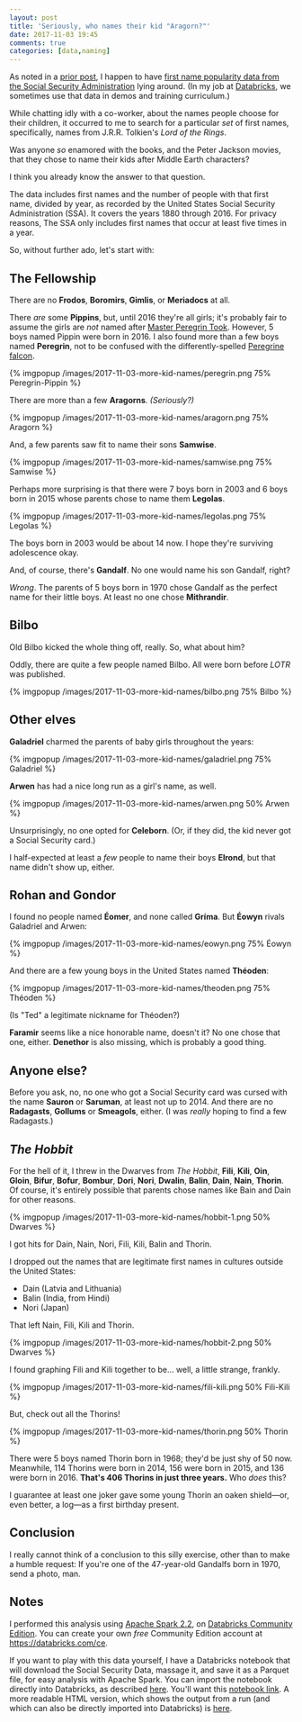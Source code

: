 ```yaml
---
layout: post
title: 'Seriously, who names their kid "Aragorn?"'
date: 2017-11-03 19:45
comments: true
categories: [data,naming]
---
```


As noted in a [prior post](/blog/2016/12/29/tammy/),
I happen to have 
[first name popularity data from the Social Security Administration](https://www.ssa.gov/OACT/babynames/limits.html)
lying around. (In my job at [Databricks](https://databricks.com/), we
sometimes use that data in demos and training curriculum.)

While chatting idly with a co-worker, about the names people choose for their
children, it occurred to me to search for a particular _set_ of first names,
specifically, names from J.R.R. Tolkien's _Lord of the Rings_.

Was anyone _so_ enamored with the books, and the Peter Jackson movies, that
they chose to name their kids after Middle Earth characters?

I think you already know the answer to that question.

<!-- more -->

The data includes first names and the number of people with that first name,
divided by year, as recorded by the United States Social Security
Administration (SSA). It covers the years 1880 through 2016. For privacy
reasons, The SSA only includes first names that occur at least five times in a
year.

So, without further ado, let's start with:

## The Fellowship

There are no **Frodos**, **Boromirs**, **Gimlis**, or **Meriadocs** at all.

There _are_ some **Pippins**, but, until 2016 they're all girls; it's probably
fair to assume the girls are _not_ named after
[Master Peregrin Took](https://en.wikipedia.org/wiki/Peregrin_Took). However,
5 boys named Pippin were born in 2016. I also found more than a few boys named
**Peregrin**, not to be confused with the differently-spelled 
[Peregrine falcon](https://en.wikipedia.org/wiki/Peregrine_falcon).

{% imgpopup /images/2017-11-03-more-kid-names/peregrin.png 75% Peregrin-Pippin %}

There are more than a few **Aragorns**. _(Seriously?)_

{% imgpopup /images/2017-11-03-more-kid-names/aragorn.png 75% Aragorn %}

And, a few parents saw fit to name their sons **Samwise**.

{% imgpopup /images/2017-11-03-more-kid-names/samwise.png 75% Samwise %}

Perhaps more surprising is that there were 7 boys born in 2003 and 6 boys born
in 2015 whose parents chose to name them **Legolas**.

{% imgpopup /images/2017-11-03-more-kid-names/legolas.png 75% Legolas %}

The boys born in 2003 would be about 14 now. I hope they're surviving
adolescence okay.

And, of course, there's **Gandalf**. No one would name his son Gandalf,
right? 

_Wrong_. The parents of 5 boys born in 1970 chose Gandalf as the perfect name
for their little boys. At least no one chose **Mithrandir**.

## Bilbo

Old Bilbo kicked the whole thing off, really. So, what about him?

Oddly, there are quite a few people named Bilbo. All were born before _LOTR_
was published.

{% imgpopup /images/2017-11-03-more-kid-names/bilbo.png 75% Bilbo %}

## Other elves

**Galadriel** charmed the parents of baby girls throughout the years:

{% imgpopup /images/2017-11-03-more-kid-names/galadriel.png 75% Galadriel %}

**Arwen** has had a nice long run as a girl's name, as well.

{% imgpopup /images/2017-11-03-more-kid-names/arwen.png 50% Arwen %}

Unsurprisingly, no one opted for **Celeborn**. (Or, if they did, the kid never
got a Social Security card.)

I half-expected at least a _few_ people to name their boys **Elrond**, but
that name didn't show up, either.

## Rohan and Gondor

I found no people named **Éomer**, and none called **Gríma**. But **Éowyn**
rivals Galadriel and Arwen:

{% imgpopup /images/2017-11-03-more-kid-names/eowyn.png 75% Éowyn %}

And there are a few young boys in the United States named **Théoden**:

{% imgpopup /images/2017-11-03-more-kid-names/theoden.png 75% Théoden %}

(Is "Ted" a legitimate nickname for Théoden?)

**Faramir** seems like a nice honorable name, doesn't it? No one chose that
one, either. **Denethor** is also missing, which is probably a good thing.

## Anyone else?

Before you ask, no, no one who got a Social Security card was cursed with the
name **Sauron** or **Saruman**, at least not up to 2014. And there are no
**Radagasts**, **Gollums** or **Smeagols**, either. (I was _really_ hoping to
find a few Radagasts.)

## _The Hobbit_

For the hell of it, I threw in the Dwarves from _The Hobbit_, **Fili**,
**Kili**, **Oin**, **Gloin**, **Bifur**, **Bofur**, **Bombur**, **Dori**,
**Nori**, **Dwalin**, **Balin**, **Dain**, **Nain**, **Thorin**. Of course,
it's entirely possible that parents chose names like Bain and Dain for other
reasons.

{% imgpopup /images/2017-11-03-more-kid-names/hobbit-1.png 50% Dwarves %}

I got hits for Dain, Nain, Nori, Fili, Kili, Balin and Thorin.

I dropped out the names that are legitimate first names in cultures outside
the United States:

* Dain (Latvia and Lithuania)
* Balin (India, from Hindi)
* Nori (Japan)

That left Nain, Fili, Kili and Thorin.

{% imgpopup /images/2017-11-03-more-kid-names/hobbit-2.png 50% Dwarves %}

I found graphing Fili and Kili together to be... well, a little strange,
frankly.

{% imgpopup /images/2017-11-03-more-kid-names/fili-kili.png 50% Fili-Kili %}

But, check out all the Thorins! 

{% imgpopup /images/2017-11-03-more-kid-names/thorin.png 50% Thorin %}

There were 5 boys named Thorin born in 1968; they'd be just shy of 50 now.
Meanwhile, 114 Thorins were born in 2014, 156 were born in 2015, and 136 were
born in 2016. **That's 406 Thorins in just three years.** Who _does_ this?

I guarantee at least one joker gave some young Thorin an oaken shield—or,
even better, a log—as a first birthday present.

## Conclusion

I really cannot think of a conclusion to this silly exercise, other than to
make a humble request: If you're one of the 47-year-old Gandalfs born in 1970,
send a photo, man.

## Notes

I performed this analysis using
[Apache Spark 2.2](https://spark.apache.org), on
[Databricks Community Edition](https://community.cloud.databricks.com/).
You can create your own _free_ Community Edition account at
<https://databricks.com/ce>.

If you want to play with this data yourself, I have a Databricks notebook that
will download the Social Security Data, massage it, and save it as a Parquet
file, for easy analysis with Apache Spark. You can import the notebook
directly into Databricks, as described
[here](https://docs.databricks.com/user-guide/notebooks/index.html#importing-notebooks).
You'll want this [notebook link](/attachments/2016-12-29/SSA-Names-ETL.scala).
A more readable HTML version, which shows the output from a run (and which can
also be directly imported into Databricks) is
[here](/attachments/2016-12-29/SSA-Names-ETL.html).
